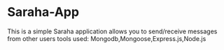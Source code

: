 # Saraha-App
This is a simple Saraha application allows you to send/receive messages from other users tools used: Mongodb,Mongoose,Express.js,Node.js
